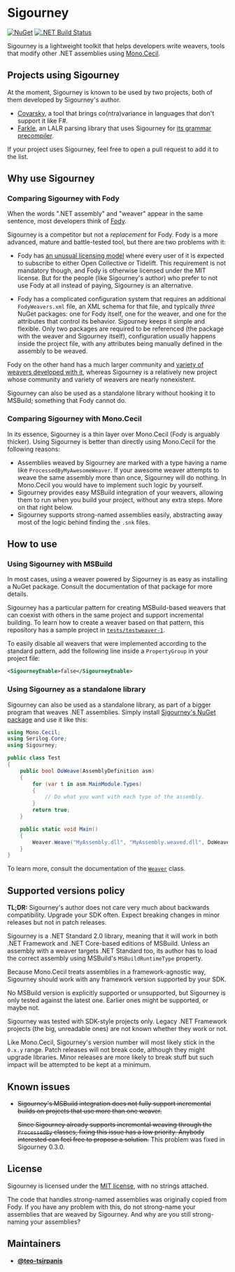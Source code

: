 # Sigourney

[![NuGet](https://img.shields.io/nuget/v/Sigourney)][nuget]
[![.NET Build Status](https://img.shields.io/appveyor/ci/teo-tsirpanis/Sigourney/master.svg)][sigourney]

Sigourney is a lightweight toolkit that helps developers write weavers, tools that modify other .NET assemblies using [Mono.Cecil][cecil].

## Projects using Sigourney

At the moment, Sigourney is known to be used by two projects, both of them developed by Sigourney's author.

* [Covarsky][covarsky], a tool that brings co(ntra)variance in languages that don't support it like F#.
* [Farkle][farkle], an LALR parsing library that uses Sigourney for [its grammar precompiler][farkle-precompiler].

If your project uses Sigourney, feel free to open a pull request to add it to the list.

## Why use Sigourney

### Comparing Sigourney with Fody

When the words ".NET assembly" and "weaver" appear in the same sentence, most developers think of [Fody][fody].

Sigourney is a competitor but not a _replacement_ for Fody. Fody is a more advanced, mature and battle-tested tool, but there are two problems with it:

* Fody has [an unusual licensing model][fody-licensing] where every user of it is expected to subscribe to either Open Collective or Tidelift. This requirement is not mandatory though, and Fody is otherwise licensed under the MIT license. But for the people (like Sigourney's author) who prefer to not use Fody at all instead of paying, Sigourney is an alternative.

* Fody has a complicated configuration system that requires an additional `FodyWeavers.xml` file, an XML schema for that file, and typically _three_ NuGet packages: one for Fody itself, one for the weaver, and one for the attributes that control its behavior. Sigourney keeps it simple and flexible. Only two packages are required to be referenced (the package with the weaver and Sigourney itself), configuration usually happens inside the project file, with any attributes being manually defined in the assembly to be weaved.

Fody on the other hand has a much larger community and [variety of weavers developed with it][fody-weavers], whereas Sigourney is a relatively new project whose community and variety of weavers are nearly nonexistent.

Sigourney can also be used as a standalone library without hooking it to MSBuild; something that Fody cannot do.

### Comparing Sigourney with Mono.Cecil

In its essence, Sigourney is a thin layer over Mono.Cecil (Fody is arguably thicker). Using Sigourney is better than directly using Mono.Cecil for the following reasons:

* Assemblies weaved by Sigourney are marked with a type having a name like `ProcessedByMyAwesomeWeaver`. If your awesome weaver attempts to weave the same assembly more than once, Sigourney will do nothing. In Mono.Cecil you would have to implement such logic by yourself.
* Sigourney provides easy MSBuild integration of your weavers, allowing them to run when you build your project, without any extra steps. More on that right below.
* Sigourney supports strong-named assemblies easily, abstracting away most of the logic behind finding the `.snk` files.

## How to use

### Using Sigourney with MSBuild

In most cases, using a weaver powered by Sigourney is as easy as installing a NuGet package. Consult the documentation of that package for more details.

Sigourney has a particular pattern for creating MSBuild-based weavers that can coexist with others in the same project and support incremental building. To learn how to create a weaver based on that pattern, this repository has a sample project in [`tests/testweaver-1`][testweaver1].

To easily disable all weavers that were implemented according to the standard pattern, add the following line inside a `PropertyGroup` in your project file:

```xml
<SigourneyEnable>false</SigourneyEnable>
```

### Using Sigourney as a standalone library

Sigourney can also be used as a standalone library, as part of a bigger program that weaves .NET assemblies. Simply install [Sigourney's NuGet package][nuget] and use it like this:

```csharp
using Mono.Cecil;
using Serilog.Core;
using Sigourney;

public class Test
{
    public bool DoWeave(AssemblyDefinition asm)
    {
        for (var t in asm.MainModule.Types)
        {
            // Do what you want with each type of the assembly.
        }
        return true;
    }

    public static void Main()
    {
        Weaver.Weave("MyAssembly.dll", "MyAssembly.weaved.dll", DoWeave, Logger.None, null, "MyAwesomeWeaver");
    }
}
```

To learn more, consult the documentation of the [`Weaver`][weaver-class] class.

## Supported versions policy

__TL;DR:__ Sigourney's author does not care very much about backwards compatibility. Upgrade your SDK often. Expect breaking changes in minor releases but not in patch releases.

Sigourney is a .NET Standard 2.0 library, meaning that it will work in both .NET Framework and .NET Core-based editions of MSBuild. Unless an assembly with a weaver targets .NET Standard too, its author has to load the correct assembly using MSBuild's `MSBuildRuntimeType` property.

Because Mono.Cecil treats assemblies in a framework-agnostic way, Sigourney should work with any framework version supported by your SDK.

No MSBuild version is explicitly supported or unsupported, but Sigourney is only tested against the latest one. Earlier ones might be supported, or maybe not.

Sigourney was tested with SDK-style projects only. Legacy .NET Framework projects (the big, unreadable ones) are not known whether they work or not.

Like Mono.Cecil, Sigourney's version number will most likely stick in the `0.x.y` range. Patch releases will not break code, although they might upgrade libraries. Minor releases are more likely to break stuff but such impact will be attempted to be kept at a minimum.

## Known issues

*
  <s>Sigourney's MSBuild integration does not fully support incremental builds on projects that use more than one weaver.

  Since Sigourney already supports incremental weaving through the `ProcessedBy` classes, fixing this issue has a low priority. Anybody interested can feel free to propose a solution.</s> This problem was fixed in Sigourney 0.3.0.

## License

Sigourney is licensed under the [MIT license][mit], with no strings attached.

The code that handles strong-named assemblies was originally copied from Fody. If you have any problem with this, do not strong-name your assemblies that are weaved by Sigourney. And why are you still strong-naming your assemblies?

## Maintainers

* [__@teo-tsirpanis__](https://github.com/teo-tsirpanis)

[nuget]: https://nuget.org/packages/Sigourney
[sigourney]: https://ci.appveyor.com/project/teo-tsirpanis/sigourney
[cecil]: https://github.com/jbevain/cecil
[farkle]: https://github.com/teo-tsirpanis/Farkle
[farkle-precompiler]: https://teo-tsirpanis.github.io/Farkle/the-precompiler.html
[covarsky]: https://github.com/teo-tsirpanis/Covarsky
[fody]: https://github.com/Fody/Fody
[fody-licensing]: https://github.com/Fody/Home/blob/master/pages/licensing-patron-faq.md
[fody-weavers]: https://github.com/Fody/Home/blob/master/pages/addins.md
[testweaver1]: https://github.com/teo-tsirpanis/Sigourney/tree/master/tests/testweaver-1
[weaver-class]: https://github.com/teo-tsirpanis/Sigourney/tree/master/Sigourney/Weaver.cs
[mit]: https://opensource.org/licenses/MIT
